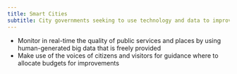 ```yaml
---
title: Smart Cities
subtitle: City governments seeking to use technology and data to improve services for citizens
---
```


- Monitor in real-time the quality of public services and places by using human-generated big data that is freely provided
- Make use of the voices of citizens and visitors for guidance where to allocate budgets for improvements
